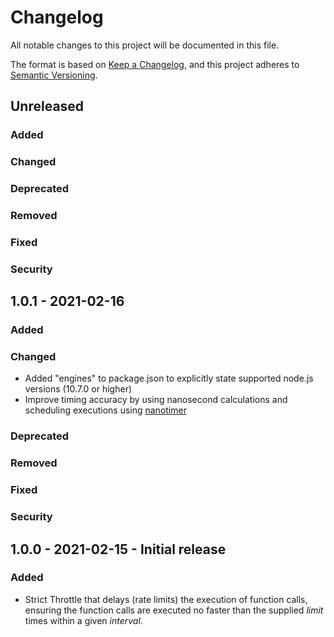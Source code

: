# Changelog
All notable changes to this project will be documented in this file.

The format is based on [Keep a Changelog](https://keepachangelog.com/en/1.0.0/),
and this project adheres to [Semantic Versioning](https://semver.org/spec/v2.0.0.html).

## Unreleased
### Added
### Changed
### Deprecated
### Removed
### Fixed
### Security

## 1.0.1 - 2021-02-16
### Added
### Changed
- Added "engines" to package.json to explicitly state supported node.js versions (10.7.0 or higher)
- Improve timing accuracy by using nanosecond calculations and scheduling executions using [nanotimer](https://github.com/Krb686/nanotimer)
### Deprecated
### Removed
### Fixed
### Security

## 1.0.0 - 2021-02-15 - Initial release
### Added
- Strict Throttle that delays (rate limits) the execution of function calls, ensuring the function calls are executed
  no faster than the supplied *limit* times within a given *interval*. 